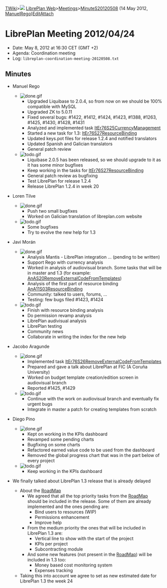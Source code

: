 [TWiki](/twiki/Main/WebHome)&gt;![](/twiki/TWiki/TWikiDocGraphics/web-bg-small.gif) [LibrePlan Web](/twiki/LibrePlan/WebHome)&gt;[Meetings](/twiki/LibrePlan/Meetings)&gt;[MinuteS20120508](http://wiki.libreplan-enterprise.com/twiki/LibrePlan/MinuteS20120508 "Topic revision: 2 (14 May 2012 - 07:23:23)") (14 May 2012, [ManuelRego](/twiki/Main/ManuelRego))[Edit](http://wiki.libreplan-enterprise.com/twiki/bin/edit/LibrePlan/MinuteS20120508?t=1520337961 "Edit this topic text")[Attach](/twiki/bin/attach/LibrePlan/MinuteS20120508 "Attach an image or document to this topic")

 LibrePlan Meeting 2012/04/24
============================================================================================================================

-   Date: May 8, 2012 at 16:30 CET (GMT +2)
-   Agenda: Coordination meeting
-   Log: `libreplan-coordination-meeting-20120508.txt`

 Minutes
----------------------------------

-   Manuel Rego
    -   ![done.gif](/twiki/TWiki/TWikiDocGraphics/done.gif)
        -   Upgraded Liquibase to 2.0.4, so from now on we should be 100% compatible with MySQL
        -   Upgraded ZK to 5.0.11
        -   Fixed several bugs: \#1422, \#1412, \#1424, \#1423, \#1388, \#1263, \#1425, \#1430, \#1428, \#1431
        -   Analyzed and implemented task [ItEr76S25CurrencyManagement](/twiki/LibrePlan/ItEr76S25CurrencyManagement)
        -   Started a new task for 1.3: [ItEr76S27ResourceBinding](/twiki/LibrePlan/ItEr76S27ResourceBinding)
        -   Updated keys.pot files for release 1.2.4 and notified translators
        -   Updated Spanish and Galician translators
        -   General patch review
    -   ![todo.gif](/twiki/TWiki/TWikiDocGraphics/todo.gif)
        -   Liquibase 2.0.5 has been released, so we should upgrade to it as it has some minor bugfixes
        -   Keep working in the tasks for [ItEr76S27ResourceBinding](/twiki/LibrePlan/ItEr76S27ResourceBinding)
        -   General patch review as bugfixing
        -   Test LibrePlan for release 1.2.4
        -   Release LibrePlan 1.2.4 in week 20

-   Loren Tilve
    -   ![done.gif](/twiki/TWiki/TWikiDocGraphics/done.gif)
        -   Push two small bugfixes
        -   Worked on Galician translation of libreplan.com website
    -   ![todo.gif](/twiki/TWiki/TWikiDocGraphics/todo.gif)
        -   Some bugfixes
        -   Try to evolve the new help for 1.3

-   Javi Morán
    -   ![done.gif](/twiki/TWiki/TWikiDocGraphics/done.gif)
        -   Analysis Mantis - LibrePlan integration ... (pending to be written)
        -   Support Rego with currency analysis
        -   Worked in analysis of audiovisual branch. Some tasks that will be in master and 1.3 (for example: [AnAS20RemoveExternalCodeFromTemplates](/twiki/LibrePlan/AnAS20RemoveExternalCodeFromTemplates))
        -   Analysis of the first part of resource binding [AnA11S03ResourceBinding](/twiki/LibrePlan/AnA11S03ResourceBinding)
        -   Community: talked to users, forums, ...
        -   Testing: few bugs filed \#1423, \#1424
    -   ![todo.gif](/twiki/TWiki/TWikiDocGraphics/todo.gif)
        -   Finish with resource binding analysis
        -   Do permission revamp analysis
        -   LibrePlan audivisual analysis
        -   LibrePlan testing
        -   Community news
        -   Collaborate in writing the index for the new help

-   Jacobo Aragunde
    -   ![done.gif](/twiki/TWiki/TWikiDocGraphics/done.gif)
        -   Implemented task [ItEr76S26RemoveExternalCodeFromTemplates](/twiki/LibrePlan/ItEr76S26RemoveExternalCodeFromTemplates)
        -   Prepared and gave a talk about LibrePlan at FIC (A Coruña University)
        -   Worked on budget template creation/edition screen in audiovisual branch
        -   Reported \#1425, \#1429
    -   ![todo.gif](/twiki/TWiki/TWikiDocGraphics/todo.gif)
        -   Continue with the work on audiovisual branch and eventually fix urgent bugs
        -   Integrate in master a patch for creating templates from scratch

-   Diego Pino
    -   ![done.gif](/twiki/TWiki/TWikiDocGraphics/done.gif)
        -   Kept on working in the KPIs dashboard
        -   Revamped some pending charts
        -   Bugfixing on some charts
        -   Refactored earned value code to be used from the dashboard
        -   Removed the global progress chart that was in the part below of every project
    -   ![todo.gif](/twiki/TWiki/TWikiDocGraphics/todo.gif)
        -   Keep working in the KPIs dashboard

-   We finally talked about LibrePlan 1.3 release that is already delayed
    -   About the [RoadMap](/twiki/LibrePlan/RoadMap)
        -   We agreed that all the top priority tasks from the [RoadMap](/twiki/LibrePlan/RoadMap) should be included in the release. Some of them are already implemented and the ones pending are:
            -   Bind users to resources (WIP)
            -   Permissions enhancement
            -   Improve help
        -   From the medium priority the ones that will be included in LibrePlan 1.3 are:
            -   Vertical line to show with the start of the project
            -   KPIs per project
            -   Subcontracting module
        -   And some new features (not present in the [RoadMap](/twiki/LibrePlan/RoadMap)) will be included in 1.3 too:
            -   Money based cost monitoring system
            -   Expenses tracking
    -   Taking this into account we agree to set as new estimated date for LibrePlan 1.3 the week 24

